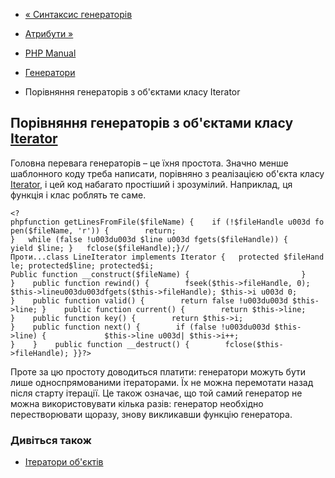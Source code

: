 - [« Синтаксис генераторів](language.generators.syntax.md)
- [Атрибути »](language.attributes.md)

- [PHP Manual](index.md)
- [Генератори](language.generators.md)
- Порівняння генераторів з об'єктами класу Iterator

## Порівняння генераторів з об'єктами класу [Iterator](class.iterator.md)

Головна перевага генераторів – це їхня простота. Значно менше
шаблонного коду треба написати, порівняно з реалізацією об'єкта класу
[Iterator](class.iterator.md), і цей код набагато простіший і
зрозумілий. Наприклад, ця функція і клас роблять те саме.

` <?phpfunction getLinesFromFile($fileName) {    if (!$fileHandle u003d fopen($fileName, 'r')) {        return; }   while (false !u003du003d $line u003d fgets($fileHandle)) {        yield $line; }   fclose($fileHandle);}//Проти...class LineIterator implements Iterator {   protected $fileHandle; protected$line; protected$i; Public function __construct($fileName) {                         }    }    public function rewind() {        fseek($this->fileHandle, 0); $this->lineu003du003dfgets($this->fileHandle); $this->i u003d 0; }    public function valid() {        return false !u003du003d $this->line; }    public function current() {        return $this->line; }    public function key() {        return $this->i; }    public function next() {        if (false !u003du003d $this->line) {             $this->line u003d| $this->i++; }    }    public function __destruct() {        fclose($this->fileHandle); }}?> `

Проте за цю простоту доводиться платити: генератори можуть
бути лише односпрямованими ітераторами. Їх не можна перемотати назад
після старту ітерації. Це також означає, що той самий генератор
не можна використовувати кілька разів: генератор необхідно перестворювати
щоразу, знову викликавши функцію генератора.

### Дивіться також

- [Ітератори об'єктів](language.oop5.iterations.md)
